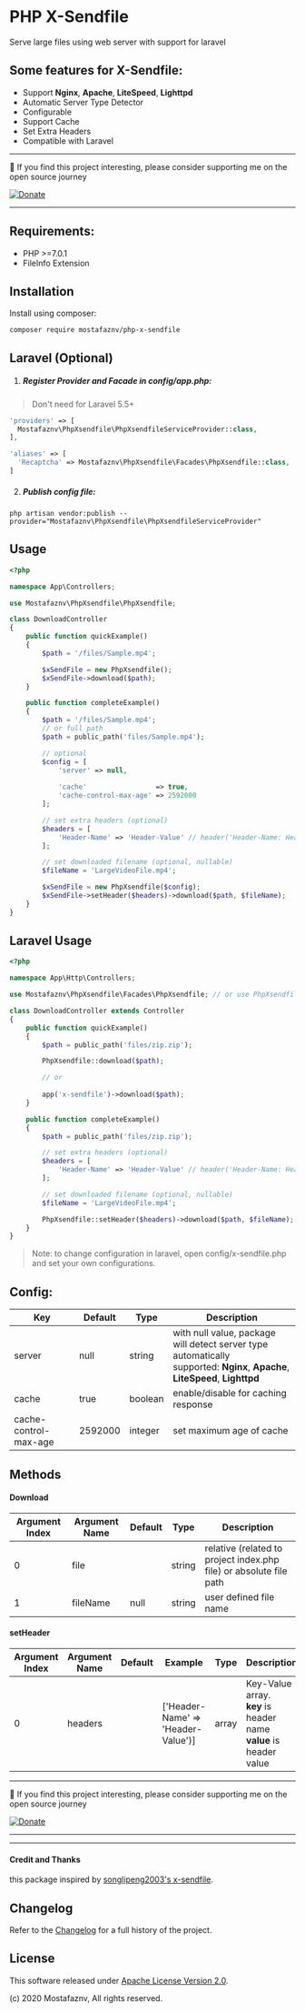 # PHP X-Sendfile
Serve large files using web server with support for laravel

## Some features for X-Sendfile:
- Support **Nginx**, **Apache**, **LiteSpeed**, **Lighttpd**
- Automatic Server Type Detector
- Configurable
- Support Cache
- Set Extra Headers
- Compatible with Laravel

----
🚀 If you find this project interesting, please consider supporting me on the open source journey

[![Donate](https://mostafaznv.github.io/donate/donate.svg)](https://mostafaznv.github.io/donate)

----

## Requirements:
- PHP >=7.0.1
- FileInfo Extension

## Installation
Install using composer:
```shell
composer require mostafaznv/php-x-sendfile
```


## Laravel (Optional) 
1. ##### Register Provider and Facade in config/app.php:
> Don't need for Laravel 5.5+

```php
'providers' => [
  Mostafaznv\PhpXsendfile\PhpXsendfileServiceProvider::class,
],

'aliases' => [
  'Recaptcha' => Mostafaznv\PhpXsendfile\Facades\PhpXsendfile::class,
]
```

2. ##### Publish config file:
```shell
php artisan vendor:publish --provider="Mostafaznv\PhpXsendfile\PhpXsendfileServiceProvider"
```

## Usage
```php
<?php

namespace App\Controllers;

use Mostafaznv\PhpXsendfile\PhpXsendfile;

class DownloadController
{
    public function quickExample()
    {
        $path = '/files/Sample.mp4';

        $xSendFile = new PhpXsendfile();
        $xSendFile->download($path);
    }

    public function completeExample()
    {
        $path = '/files/Sample.mp4';
        // or full path
        $path = public_path('files/Sample.mp4');

        // optional
        $config = [
            'server' => null,
            
            'cache'                 => true,
            'cache-control-max-age' => 2592000
        ];

        // set extra headers (optional)
        $headers = [
            'Header-Name' => 'Header-Value' // header('Header-Name: Header-Value')
        ];

        // set downloaded filename (optional, nullable)
        $fileName = 'LargeVideoFile.mp4';

        $xSendFile = new PhpXsendfile($config);
        $xSendFile->setHeader($headers)->download($path, $fileName);
    }
}

```

## Laravel Usage
```php
<?php

namespace App\Http\Controllers;

use Mostafaznv\PhpXsendfile\Facades\PhpXsendfile; // or use PhpXsendfile;

class DownloadController extends Controller
{
    public function quickExample()
    {
        $path = public_path('files/zip.zip');

        PhpXsendfile::download($path);

        // or
        
        app('x-sendfile')->download($path);
    }

    public function completeExample()
    {
        $path = public_path('files/zip.zip');

        // set extra headers (optional)
        $headers = [
            'Header-Name' => 'Header-Value' // header('Header-Name: Header-Value')
        ];

        // set downloaded filename (optional, nullable)
        $fileName = 'LargeVideoFile.mp4';

        PhpXsendfile::setHeader($headers)->download($path, $fileName);
    }
}
```
> Note: to change configuration in laravel, open config/x-sendfile.php and set your own configurations.  


## Config:
| Key                   | Default | Type    | Description                                                                                                                       |
|-----------------------|---------|---------|-----------------------------------------------------------------------------------------------------------------------------------|
| server                | null    | string  | with null value, package will detect server type automatically <br> supported: **Nginx**, **Apache**, **LiteSpeed**, **Lighttpd** |
| cache                 | true    | boolean | enable/disable for caching response                                                                                               |
| cache-control-max-age | 2592000 | integer | set maximum age of cache                                                                                                          |



## Methods

#### Download

| Argument Index | Argument Name | Default | Type   | Description                                                         |
|----------------|---------------|---------|--------|---------------------------------------------------------------------|
| 0              | file          |         | string | relative (related to project index.php file) or absolute file path  |
| 1              | fileName      | null    | string | user defined file name                                              |

#### setHeader
| Argument Index | Argument Name | Default | Example                            | Type  | Description                                                                 |
|----------------|---------------|---------|------------------------------------|-------|-----------------------------------------------------------------------------|
| 0              | headers       |         | ['Header-Name' => 'Header-Value')] | array | Key-Value array. <br> **key** is header name <br> **value** is header value |

----
🚀 If you find this project interesting, please consider supporting me on the open source journey

[![Donate](https://mostafaznv.github.io/donate/donate.svg)](https://mostafaznv.github.io/donate)

----

______

#### Credit and Thanks
this package inspired by [songlipeng2003's x-sendfile](https://github.com/songlipeng2003/php-x-sendfile).

## Changelog
Refer to the [Changelog](CHANGELOG.md) for a full history of the project.

## License
This software released under [Apache License Version 2.0](LICENSE).

(c) 2020 Mostafaznv, All rights reserved.
